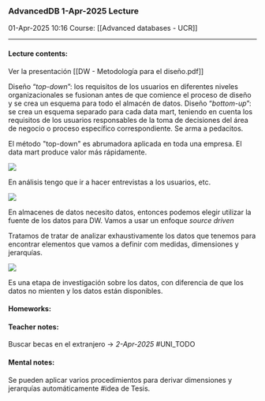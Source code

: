 ### AdvancedDB 1-Apr-2025 Lecture

01-Apr-2025 10:16
Course: [[Advanced databases - UCR]]
___
#### **Lecture contents:**

Ver la presentación [[DW - Metodología para el diseño.pdf]]

Diseño “_top-down_”: los requisitos de los usuarios en diferentes
niveles organizacionales se fusionan antes de que comience el
proceso de diseño y se crea un esquema para todo el almacén de
datos.
Diseño “_bottom-up_”: se crea un esquema separado para cada
data mart, teniendo en cuenta los requisitos de los usuarios
responsables de la toma de decisiones del área de negocio o
proceso específico correspondiente. Se arma a pedacitos.

El método "top-down" es abrumadora aplicada en toda una empresa. El data mart produce valor más rápidamente.

![](https://i.imgur.com/Fh2sFV5.png)

En análisis tengo que ir a hacer entrevistas a los usuarios, etc.

![](https://i.imgur.com/A3g33SF.png)

En almacenes de datos necesito datos, entonces podemos elegir utilizar la fuente de los datos para DW. Vamos a usar un enfoque _source driven_

Tratamos de tratar de analizar exhaustivamente los datos que tenemos para encontrar elementos que vamos a definir com medidas, dimensiones y jerarquías. 

![](https://i.imgur.com/cZBXOZ3.png)

Es una etapa de investigación sobre los datos, con diferencia de que los datos no mienten y los datos están disponibles.
#### **Homeworks:**

#### **Teacher notes:**
Buscar becas en el extranjero -> _2-Apr-2025_  #UNI_TODO

#### **Mental notes:**
Se pueden aplicar varios procedimientos para derivar dimensiones y jerarquías automáticamente #idea de Tesis.